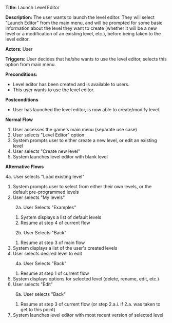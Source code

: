 <strong> Title: </strong>
Launch Level Editor

<strong> Description: </strong>
The user wants to launch the level editor. They will select "Launch Editor" from the main menu, and will be prompted for some 
basic information about the level they want to create (whether it will be a new level or a modification of an existing level, etc.),
before being taken to the level editor.

<strong> Actors: </strong>
User

<strong> Triggers: </strong>
User decides that he/she wants to use the level editor, selects this option from main menu.

<strong> Preconditions: </strong>

<ul>
<li>Level editor has been created and is available to users.</li>
<li>This user wants to use the level editor.</li>
</ul>

<strong> Postconditions </strong>

<ul>
<li>User has launched the level editor, is now able to create/modify level.</li>
</ul>

<strong> Normal Flow </strong>

<ol>
<li>User accesses the game's main menu (separate use case)</li>
<li>User selects "Level Editor" option</li>
<li>System prompts user to either create a new level, or edit an existing level</li>
<li>User selects "Create new level"</li>
<li>System launches level editor with blank level</li>
</ol>

<strong> Alternative Flows </strong>

4a. User selects "Load existing level"
<ol>
<li>System prompts user to select from either their own levels, or the default pre-programmed levels</li>
<li>User selects "My levels"

&nbsp;&nbsp;2a. User Selects "Examples"
  <ol>
      <li>System displays a list of default levels</li>
      <li>Resume at step 4 of current flow</li>
  </ol> 
  
&nbsp;&nbsp;2b. User Selects "Back"
  <ol>
      <li>Resume at step 3 of main flow</li>
  </ol>
</li>
<li>System displays a list of the user's created levels</li>
<li>User selects desired level to edit

&nbsp;&nbsp;4a. User Selects "Back"
  <ol>
      <li>Resume at step 1 of current flow</li>
  </ol> 
</li>
<li>System displays options for selected level (delete, rename, edit, etc.)</li>
<li>User selects "Edit"

&nbsp;&nbsp;6a. User selects "Back"
  <ol>
      <li>Resume at step 3 of current flow (or step 2.a.i. if 2.a. was taken to get to this point)</li>
  </ol> 
</li>
<li>System launches level editor with most recent version of selected level</li>
</ol>
